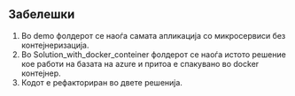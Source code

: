 ## Забелешки

1. Во demo фолдерот се наоѓа самата апликација со микросервиси без контејнеризација.
2. Во Solution_with_docker_conteiner фолдерот се наоѓа истото решение кое работи на базата на azure и притоа е спакувано во docker контеjнер.
3. Кодот е рефакториран во двете решенија.
